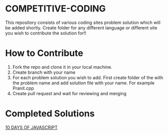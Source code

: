 # COMPETITIVE-CODING
This repository consists of various coding sites problem solution which will be added shortly. 
Create folder for any different language or different site you wish to contribute the solution for!!
# How to Contribute
1. Fork the repo and clone it in your local machine. 
2. Create branch with your name 
3. For each problem solution you wish to add. First create folder of the with the problem name and add solution file with your name. For example Pranit.cpp
4. Create pull request and wait for reviewing and merging 


# Completed Solutions 
<a href="https://github.com/Pranit5895/COMPETITIVE-CODING/tree/master/Hackerrank/10-days-of-JS"> 10 DAYS OF JAVASCRIPT </a> 

